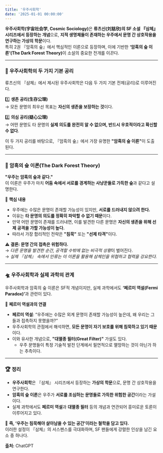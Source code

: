 ```yaml
---
title: '우주사회학'
date: '2025-01-01 00:00:00'
---
```


<strong>우주사회학(宇宙社会学, Cosmic Sociology)</strong>은 **류츠신(刘慈欣)의 SF 소설 『삼체』 시리즈에서 등장하는 개념**으로, **지적 생명체들이 존재하는 우주에서 문명 간 상호작용을 연구하는 가상의 학문**이다.  
특히 2권 『암흑의 숲』에서 핵심적인 이론으로 등장하며, 이에 기반한 <strong>‘암흑의 숲 이론’(The Dark Forest Theory)</strong>이 소설의 중요한 전개를 이끈다.  

---

### 🌌 **우주사회학의 두 가지 기본 공리**  
류츠신의 『삼체』에서 제시된 우주사회학은 다음 두 가지 기본 전제(공리)로 이루어진다.

1️⃣ **생존 공리(生存公理)**  
   → 모든 문명의 최우선 목표는 **자신의 생존을 보장하는 것**이다.  

2️⃣ **의심 공리(疑心公理)**  
   → 어떤 문명도 타 문명의 **실제 의도를 완전히 알 수 없으며, 반드시 우호적이라고 확신할 수 없다**.  

이 두 가지 공리를 바탕으로, 『암흑의 숲』에서 가장 유명한 <strong>"암흑의 숲 이론"</strong>이 도출된다.

---

### 🏹 **암흑의 숲 이론(The Dark Forest Theory)**
**"우주는 암흑의 숲과 같다."**  
이 이론은 우주가 마치 **어둠 속에서 서로를 경계하는 사냥꾼들로 가득한 숲**과 같다고 설명한다.

📌 **핵심 내용**  
- 우주에는 수많은 문명이 존재할 가능성이 있지만, **서로를 드러내지 않으려 한다.**  
- 이유는 **타 문명의 의도를 정확히 파악할 수 없기 때문**이다.  
- 만약 어떤 문명이 존재를 드러내면, 이를 발견한 다른 문명은 **자신의 생존을 위해 선제 공격을 가할 가능성이 높다.**  
- 따라서 가장 합리적인 전략은 **"침묵"** 또는 <strong>"선제 타격"</strong>이다.  

⚠️ **결론: 문명 간의 접촉은 위험하다.**  
→ *다른 문명을 발견한 순간, 공격할 수밖에 없는 비극적 상황*이 벌어진다.  
→ *실제 『삼체』 속에서 인류는 이 이론을 활용해 삼체인을 위협하고 협력을 강요한다.*  

---

### 🛸 **우주사회학과 실제 과학의 관계**
우주사회학과 암흑의 숲 이론은 SF적 개념이지만, 실제 과학에서도 <strong>‘페르미 역설(Fermi Paradox)’</strong>과 관련이 있다.

🔭 **페르미 역설과의 연결**  
- **페르미 역설**: “우주에는 수많은 외계 문명이 존재할 가능성이 높은데, 왜 우리는 그들과 접촉하지 못했을까?”  
- 우주사회학의 관점에서 해석하면, **모든 문명이 자기 보호를 위해 침묵하고 있기 때문**이다.  
- 이와 유사한 개념으로, **"대멸종 필터(Great Filter)"** 가설도 있다.  
  - 우주 문명들이 특정 기술적 발전 단계에서 필연적으로 멸망하는 것이 아닌가 하는 추측이다.  

---

### 🏆 **정리**
- **우주사회학**은 『삼체』 시리즈에서 등장하는 **가상의 학문**으로, 문명 간 상호작용을 연구한다.  
- **암흑의 숲 이론**은 우주가 **서로를 조심하는 문명들로 가득한 위험한 공간**이라는 가설이다.  
- 실제 과학에서도 **페르미 역설**과 **대멸종 필터** 등의 개념과 연관되어 흥미로운 토론이 이루어지고 있다.  

🚀 **즉, ‘우주는 침묵해야 살아남을 수 있는 공간’이라는 철학을 담고 있다.**  
이러한 설정이 『삼체』의 서스펜스를 극대화하며, SF 팬들에게 강렬한 인상을 남긴 요소 중 하나다.

**출처:** ChatGPT